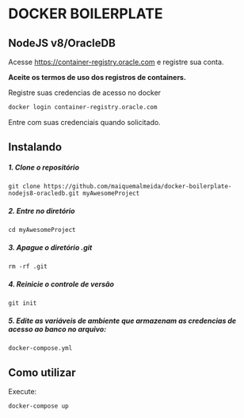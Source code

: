 # DOCKER BOILERPLATE 

## NodeJS v8/OracleDB 

Acesse https://container-registry.oracle.com e registre sua conta.

**Aceite os termos de uso dos registros de containers.**

Registre suas credencias de acesso no docker

```BASH
docker login container-registry.oracle.com
```

Entre com suas credenciais quando solicitado.

## Instalando

##### 1. Clone o repositório

```git clone https://github.com/maiquemalmeida/docker-boilerplate-nodejs8-oracledb.git myAwesomeProject```

##### 2. Entre no diretório

```cd myAwesomeProject```

##### 3. Apague o diretório .git

```rm -rf .git```

##### 4. Reinicie o controle de versão

```git init```

##### 5. Edite as variáveis de ambiente que armazenam as credencias de acesso ao banco no arquivo:

```docker-compose.yml```


## Como utilizar

Execute:

```docker-compose up```

